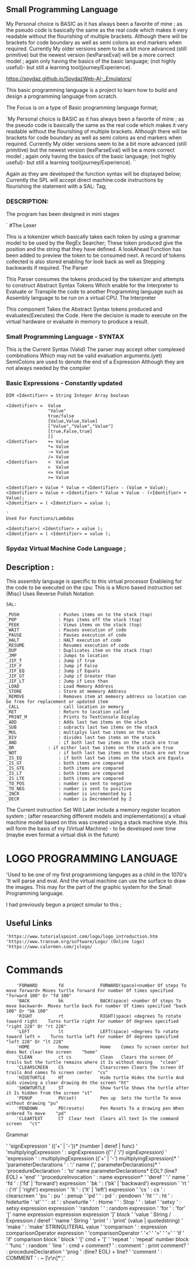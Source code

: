 ## Small Programming Language

My Personal choice is BASIC as it has always been a favorite of mine ; as the pseudo code is basically the same as the real code which makes it very readable without the flourishing of multiple brackets. Although there will be brackets for code boundary as well as semi colons as end markers when required. Currently My older versions seem to be a bit more advanced (still primitive) but the newest version (lexParseEval) will be a more correct model ; again only having the basics of the basic language; (not highly useful)- but still a learning tool(journey/Experience).

https://spydaz.github.io/SpydazWeb-AI-_Emulators/

This basic programming language is a project to learn how to build and design a programming language from scratch.

The Focus is on a type of Basic programming language format;

`My Personal choice is BASIC as it has always been a favorite of mine ; as the pseudo code is basically the same as the real code which makes it very readable without the flourishing of multiple brackets. Although there will be brackets for code boundary as well as semi colons as end markers when required. Currently My older versions seem to be a bit more advanced (still primitive) but the newest version (lexParseEval) will be a more correct model ; again only having the basics of the basic language; (not highly useful)- but still a learning tool(journey/Experience). ``

Again as they are developed the function syntax will be displayed below; Currently the SPL will accept direct machine code instructions by flourishing the statement with a SAL: Tag;

### DESCRIPTION:
The program has been designed in mini stages

`
#The Lexer

This is a tokenizer which basically takes each token by using a grammar model to be used by the RegEx Searcher; These token produced give the position and the string that they have defined. A lookAhead Function has been added to preview the token to be consumed next. A record of tokens collected is also stored enabling for look back as well as Stepping backwards if required.
The Parser

This Parser consumes the tokens produced by the tokenizer and attempts to construct Abstract Syntax Tokens Which enable for the Interpreter to Evaluate or Transpile the code to another Programming language such as Assembly language to be run on a virtual CPU.
The Interpreter

This component Takes the Abstract Syntax tokens produced and evaluates(Executes) the Code. Here the decision is made to execute on the virtual hardware or evaluate in memory to produce a result.


### Small Programming Language - SYNTAX

This is the Current Syntax (Valid)
The parser may accept other complexed combinations Which may not be valid evaluation arguments.(yet) SemiColons are used to denote the end of a Expression Although they are not always needed by the compiler

### Basic Expressions - Constantly updated

	DIM <Identifier> = String Integer Array boolean

	<Identifier> =	Value 
					"Value" 
					true/false 
					[Value,Value,Value] 
					["Value","Value","Value"] 
					[true,False,true] 
					[]
	<Identifier>	+= Value
					*= Value
					-= Value
					/= Value
	<Identifier>	<  Value
					>  Value
					<= Value
					>= Value

	<Identifier> + Value * Value + <Identifier> - (Value + Value);
	<Identifier> = Value + <Identifier> * Value + Value - (<Identifier> + Value);
	<Identifier> = ( <Identifier> = value );

	'
	Used For Functions/Lambdas

	<Identifier>( <Identifier> = value );
	<Identifier> = ( <Identifier> = value );
	
### Spydaz Virtual Machine Code Language ;
## Description :

This assembly language is specific to this virtual processor 
Enableing for the code to be executed on the cpu: 
This is a Micro based instruction set (Misc) Uses Reverse Polish Notation

	SAL:

	_PUSH				: Pushes items on to the stack (top)
	_POP				: Pops items off the stack (top)
	_PEEK				: Views items on the stack (top)
	_WAIT				: Pauses execution of code
	_PAUSE				: Pauses execution of code
	_HALT				: HALT execution of code
	_RESUME				: Resumes execution of code
	_DUP				: Duplicates item on the stack (top)
	_JMP				: Jumps to location
	_JIF_T				: Jump if true
	_JIF_F				: Jump if False
	_JIF_EQ				: Jump if Equals
	_JIF_GT				: Jump if Greater than
	_JIF_LT				: Jump if Less than
	_LOAD				: Load Memory Address
	_STORE				: Store at memeory Address
	_REMOVE				: Removes item at memeory address so location can be free for replacement or updated item
	_CALL				: call location in memory
	_RET				: Return to location called
	_PRINT_M			: Prints to TextConsole Display
	_ADD				: Adds last two items on the stack
	_SUB				: subracts last two items on the stack
	_MUL				: multiplys last two items on the stack
	_DIV				: divides last two items on the stack
	_AND				: if both last two items on the stack are true
	_OR				: if either last two items on the stack are true
	_NOT				: if both last two items on the stack are not true
	_IS_EQ				: if both last two items on the stack are Equals
	_IS_GT				: both items are compared 
	_IS_GTE				: both items are compared 
	_IS_LT				: both items are compared 
	_IS_LTE				: both items are compared 
	_TO_POS				: number is sent to negative
	_TO_NEG				: number is sent to positive
	_INCR				: number is incremented by 1
	_DECR 				: number is Decremented by 2

The Current instruction Set Will Later include a memory register location system ; (after researching different models and implementations)( a vitual machine model based on this was created using a stack machine style. this will form the basis of my (Virtual Machine) - to be developed over time (maybe even format a virtual disk in the future)


# LOGO PROGRAMMING LANGUAGE

'Used to be one of my first programmiong languges as a child in the 1070's 'It will parse and eval. And the virtual machine can use the surface to draw the images. This may for the part of the graphic system for the Small Programming language.

I had previously begun a project simular to this ;

## Useful Links

    'https://www.tutorialspoint.com/logo/logo_introduction.htm
    'https://www.transum.org/software/Logo/ (Online logo)
    'https://www.calormen.com/jslogo/

# Commands

	    'FORWARD	    fd	            FORWARD(space)<number Of steps To move forward>	Moves turtle forward For number Of times specified	"forward 100" Or "fd 100"
	    'BACK	        bk	            BACK(space) <number Of steps To move backward>	Moves turtle back For number Of times specified	"back 100" Or "bk 100"
	    'RIGHT	        rt	            RIGHT(space) <degrees To rotate toward right	Turns turtle right For number Of degrees specified	"right 228" Or "rt 228"
	    'LEFT	        lt	            LEFT(space) <degrees To rotate toward left >	Turns turtle left For number Of degrees specified	"left 228" Or "lt 228"
	    'HOME	        home	        Home	Comes To screen center but does Not clear the screen	"home"
	    'CLEAN	        ct cs	        Clean	Clears the screen Of trails but the turtle remains where it Is without moving	"clean"
	    'CLEARSCREEN	CS	            Clearscreen	Clears the screen Of trails And comes To screen center	"cs"
	    'HIDETURTLE	    HT	            Hide turtle	Hides the turtle And aids viewing a clear drawing On the screen	"ht"
	    'SHOWTURTLE	    ST	            Show turtle	Shows the turtle after it Is hidden from the screen	"st"
	    'PENUP	        PU(set)         Pen up	Sets the turtle To move without drawing	"pu"
	    'PENDOWN	    PD(resets)      Pen	Resets To a drawing pen When ordered To move	"pd"
	    'CLEARTEXT	    CT	Clear text	Clears all text In the command screen	"ct"

Grammar

 '
    'signExpression
    '   (('+' | '-'))* (number | deref | func)
    '
    'multiplyingExpression
    '    : signExpression (('*' | '/') signExpression)*
    '
    'expression
    '    : multiplyingExpression (('+' | '-') multiplyingExpression)*
    '
    'parameterDeclarations
    '       : ':' name (',' parameterDeclarations)*
    '
    'procedureDeclaration
    '       : 'to' name parameterDeclarations* EOL? (line? EOL) + 'end'
    '
    'procedureInvocation
    '       : name expression*
    '
    'deref
    '   ':' name
    '
    'fd
    '   : ('fd' | 'forward') expression
    '
    'bk
    '   : ('bk' | 'backward') expression
    '
    'rt
    '   : ('rt' | 'right') expression
    '
    'lt 
    '    : ('lt' | 'left') expression
    '
    'cs
    '    : cs
    '    : clearscreen
    '
    'pu
    '    : pu
    '    : penup
    '
    'pd
    '
    '    : pd
    '    : pendown
    '
    'ht
    '
    '    : ht
    '    : hideturtle
    '
    'st'
    '
    '    : st
    '    : showturtle
    '
    '    : Home
    '
    '    : Stop
    '
    '    : label
    '
    'setxy
    '    : setxy expression expression
    '
    'random
    '
    '    : random expression
    '
    'for
    '    : 'for' '[' name expression expression expression ']' block
    '
    'value
    ' String / Expression / deref
    '
    'name
    '   String
    '
    'print
    '    : 'print' (value | quotedstring)
    '
    'make
    '    : 'make' STRINGLITERAL value
    '
    'comparison
    ' : expression comparisonOperator expression
    '
    'comparisonOperator
    '       '<'
    '       '>'
    '       '='
    '
    'if
    '       'if' comparison block
    ' block
    '       '[' cmd + ']'
    '
    'repeat
    '       : 'repeat' number block
    '
    'func
    '   : random
    '
    'line
    '       : cmd + comment?
    '       : comment
    '       : print comment?
    '       : procedureDeclaration
    '
    'prog
    '       :(line? EOL) + line?
    '
    'comment
    '       : COMMENT
    '       :  ~ [\r\n]*';'
